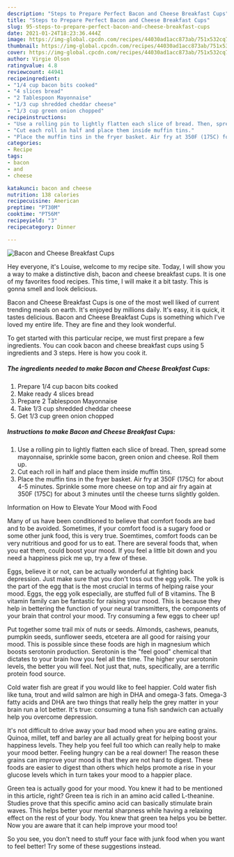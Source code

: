 ```yaml
---
description: "Steps to Prepare Perfect Bacon and Cheese Breakfast Cups"
title: "Steps to Prepare Perfect Bacon and Cheese Breakfast Cups"
slug: 95-steps-to-prepare-perfect-bacon-and-cheese-breakfast-cups
date: 2021-01-24T18:23:36.444Z
image: https://img-global.cpcdn.com/recipes/44030ad1acc873ab/751x532cq70/bacon-and-cheese-breakfast-cups-recipe-main-photo.jpg
thumbnail: https://img-global.cpcdn.com/recipes/44030ad1acc873ab/751x532cq70/bacon-and-cheese-breakfast-cups-recipe-main-photo.jpg
cover: https://img-global.cpcdn.com/recipes/44030ad1acc873ab/751x532cq70/bacon-and-cheese-breakfast-cups-recipe-main-photo.jpg
author: Virgie Olson
ratingvalue: 4.8
reviewcount: 44941
recipeingredient:
- "1/4 cup bacon bits cooked"
- "4 slices bread"
- "2 Tablespoon Mayonnaise"
- "1/3 cup shredded cheddar cheese"
- "1/3 cup green onion chopped"
recipeinstructions:
- "Use a rolling pin to lightly flatten each slice of bread. Then, spread some mayonnaise, sprinkle some bacon, green onion and cheese. Roll them up."
- "Cut each roll in half and place them inside muffin tins."
- "Place the muffin tins in the fryer basket. Air fry at 350F (175C) for about 4-5 minutes. Sprinkle some more cheese on top and air fry again at 350F (175C) for about 3 minutes until the cheese turns slightly golden."
categories:
- Recipe
tags:
- bacon
- and
- cheese

katakunci: bacon and cheese 
nutrition: 138 calories
recipecuisine: American
preptime: "PT30M"
cooktime: "PT56M"
recipeyield: "3"
recipecategory: Dinner

---
```



![Bacon and Cheese Breakfast Cups](https://img-global.cpcdn.com/recipes/44030ad1acc873ab/751x532cq70/bacon-and-cheese-breakfast-cups-recipe-main-photo.jpg)

Hey everyone, it's Louise, welcome to my recipe site. Today, I will show you a way to make a distinctive dish, bacon and cheese breakfast cups. It is one of my favorites food recipes. This time, I will make it a bit tasty. This is gonna smell and look delicious.



Bacon and Cheese Breakfast Cups is one of the most well liked of current trending meals on earth. It's enjoyed by millions daily. It's easy, it is quick, it tastes delicious. Bacon and Cheese Breakfast Cups is something which I've loved my entire life. They are fine and they look wonderful.


To get started with this particular recipe, we must first prepare a few ingredients. You can cook bacon and cheese breakfast cups using 5 ingredients and 3 steps. Here is how you cook it.

<!--inarticleads1-->

##### The ingredients needed to make Bacon and Cheese Breakfast Cups:

1. Prepare 1/4 cup bacon bits cooked
1. Make ready 4 slices bread
1. Prepare 2 Tablespoon Mayonnaise
1. Take 1/3 cup shredded cheddar cheese
1. Get 1/3 cup green onion chopped




<!--inarticleads2-->

##### Instructions to make Bacon and Cheese Breakfast Cups:

1. Use a rolling pin to lightly flatten each slice of bread. Then, spread some mayonnaise, sprinkle some bacon, green onion and cheese. Roll them up.
1. Cut each roll in half and place them inside muffin tins.
1. Place the muffin tins in the fryer basket. Air fry at 350F (175C) for about 4-5 minutes. Sprinkle some more cheese on top and air fry again at 350F (175C) for about 3 minutes until the cheese turns slightly golden.




Information on How to Elevate Your Mood with Food


Many of us have been conditioned to believe that comfort foods are bad and to be avoided. Sometimes, if your comfort food is a sugary food or some other junk food, this is very true. Soemtimes, comfort foods can be very nutritious and good for us to eat. There are several foods that, when you eat them, could boost your mood. If you feel a little bit down and you need a happiness pick me up, try a few of these.

Eggs, believe it or not, can be actually wonderful at fighting back depression. Just make sure that you don't toss out the egg yolk. The yolk is the part of the egg that is the most crucial in terms of helping raise your mood. Eggs, the egg yolk especially, are stuffed full of B vitamins. The B vitamin family can be fantastic for raising your mood. This is because they help in bettering the function of your neural transmitters, the components of your brain that control your mood. Try consuming a few eggs to cheer up!

Put together some trail mix of nuts or seeds. Almonds, cashews, peanuts, pumpkin seeds, sunflower seeds, etcetera are all good for raising your mood. This is possible since these foods are high in magnesium which boosts serotonin production. Serotonin is the "feel good" chemical that dictates to your brain how you feel all the time. The higher your serotonin levels, the better you will feel. Not just that, nuts, specifically, are a terrific protein food source.

Cold water fish are great if you would like to feel happier. Cold water fish like tuna, trout and wild salmon are high in DHA and omega-3 fats. Omega-3 fatty acids and DHA are two things that really help the grey matter in your brain run a lot better. It's true: consuming a tuna fish sandwich can actually help you overcome depression. 

It's not difficult to drive away your bad mood when you are eating grains. Quinoa, millet, teff and barley are all actually great for helping boost your happiness levels. They help you feel full too which can really help to make your mood better. Feeling hungry can be a real downer! The reason these grains can improve your mood is that they are not hard to digest. These foods are easier to digest than others which helps promote a rise in your glucose levels which in turn takes your mood to a happier place.

Green tea is actually good for your mood. You knew it had to be mentioned in this article, right? Green tea is rich in an amino acid called L-theanine. Studies prove that this specific amino acid can basically stimulate brain waves. This helps better your mental sharpness while having a relaxing effect on the rest of your body. You knew that green tea helps you be better. Now you are aware that it can help improve your mood too!

So you see, you don't need to stuff your face with junk food when you want to feel better! Try  some  of  these  suggestions  instead.

